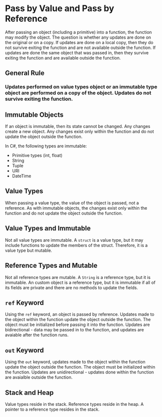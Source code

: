 # Pass by Value and Pass by Reference

After passing an object (including a primitive) into a function, the function may modify the object. The question is whether any updates are done on the original or on a copy. If updates are done on a local copy, then they do not survive exiting the function and are not available outside the function. If updates are done the same object that was passed in, then they survive exiting the function and are available outside the function.

## General Rule
### Updates performed on value types object or an immutable type object are performed on a copy of the object. Updates do not survive exiting the function.


## Immutable Objects
If an object is immutable, then its state cannot be changed. Any changes create a new object. Any changes exist only within the function and do not update the object outside the function.

In C#, the following types are immutable:
* Primitive types (int, float)
* String
* Tuple
* URI
* DateTime

## Value Types
When passing a value type, the value of the object is passed, not a reference. As with immutable objects, the changes exist only within the function and do not update the object outside the function. 

## Value Types and Immutable
Not all value types are immutable. A `struct` is a value type, but it may include functions to update the members of the struct. Therefore, it is a value type but mutable.

## Reference Types and Mutable
Not all reference types are mutable. A `String` is a reference type, but it is immutable. An custom object is a reference type, but it is immutable if all of its fields are private and there are no methods to update the fields.

## `ref` Keyword
Using the `ref` keyword, an object is passed by reference. Updates made to the object within the function update the object outside the function. The object must be initialized before passing it into the function. Updates are bidirectional - data may be passed in to the function, and updates are avaiable after the function runs.

## `out` Keyword
Using the `out` keyword, updates made to the object within the function update the object outside the function. The object must be initialized within the function. Updates are unidirectional - updates done within the function are avaialble outside the function. 

## Stack and Heap
Value types reside in the stack. Reference types reside in the heap. A pointer to a reference type resides in the stack.  

